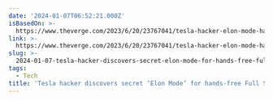 ```yaml
---
date: '2024-01-07T06:52:21.000Z'
isBasedOn: >-
  https://www.theverge.com/2023/6/20/23767041/tesla-hacker-elon-mode-hands-free-full-self-driving-autopilot
link: >-
  https://www.theverge.com/2023/6/20/23767041/tesla-hacker-elon-mode-hands-free-full-self-driving-autopilot
slug: >-
  2024-01-07-tesla-hacker-discovers-secret-elon-mode-for-hands-free-full-self-driving
tags:
  - Tech
title: 'Tesla hacker discovers secret ‘Elon Mode’ for hands-free Full Self-Driving '
---
```


